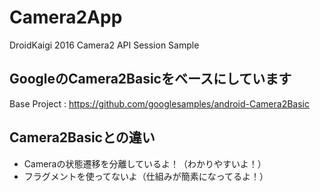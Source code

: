 # Camera2App
DroidKaigi 2016 Camera2 API Session Sample


## GoogleのCamera2Basicをベースにしています
Base Project : https://github.com/googlesamples/android-Camera2Basic

## Camera2Basicとの違い

 * Cameraの状態遷移を分離しているよ！（わかりやすいよ！）
 * フラグメントを使ってないよ（仕組みが簡素になってるよ！）
 
